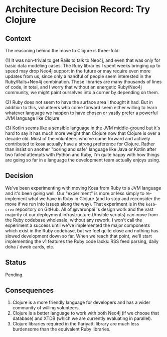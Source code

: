 # Architecture Decision Record: Try Clojure

## Context

The reasoning behind the move to Clojure is three-fold:

(1) It was non-trivial to get Rails to talk to Neo4j, and even that was only for basic data modeling cases. The Ruby libraries I spent weeks bringing up to speed may drop Neo4j support in the future or may require even more updates from us, since only a handful of people seem interested in the Ruby/Rails+Neo4j combination. Those libraries are many thousands of lines of code, in total, and I worry that without an energetic Ruby/Neo4j community, we might paint ourselves into a corner by depending on them.

(2) Ruby does not seem to have the surface area I thought it had. But in addition to this, volunteers who come forward seem either willing to learn whatever language we happen to have chosen or vastly prefer a powerful JVM language like Clojure.

(3) Kotlin seems like a sensible language in the JVM middle-ground but it's hard to say it has much more weight than Clojure now that Clojure is over a decade old. Most of the volunteers who've come forward and actively contributed to kosa actually have a strong preference for Clojure. Rather than insist on another "boring and safe" language like Java or Kotlin after two failed attempts with Python and Ruby, I'm quite happy with how things are going so far in a language the development team actually enjoys using.

## Decision

We've been experimenting with moving Kosa from Ruby to a JVM language and it's been going well. Our "experiment" is more or less simply to re-implement what we have in Ruby in Clojure (and to stop and reconsider the move if we run into issues along the way). That experiment is in the `kosa-crvx` repository on GitHub. All of @varunpai 's design work and the vast majority of our deployment infrastructure (Ansible scripts) can move from the Ruby codebase wholesale, without any rework. I won't call the experiment a success until we've implemented the major components which exist in the Ruby codebase, but we feel quite close and nothing has slowed development down so far. When we reach that point, we'll start implementing the v1 features the Ruby code lacks: RSS feed parsing, daily doha / dwob cards, etc.

## Status

Pending.

## Consequences

1. Clojure is a more friendly language for developers and has a wider community of willing volunteers.
2. Clojure is a better language to work with both Neo4j (if we choose that database) and XTDB (which we are currently evaluating in parallel).
3. Clojure libraries required in the Pariyatti library are much less burdensome than the equivalent Ruby libraries.
